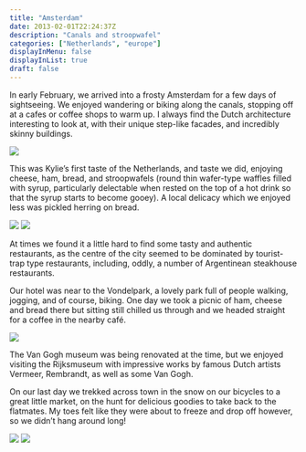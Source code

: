 ```yaml
---
title: "Amsterdam"
date: 2013-02-01T22:24:37Z
description: "Canals and stroopwafel"
categories: ["Netherlands", "europe"]
displayInMenu: false
displayInList: true
draft: false
---
```


In early February, we arrived into a frosty Amsterdam for a few days of sightseeing. We enjoyed wandering or biking along the canals, stopping off at a cafes or coffee shops to warm up. I always find the Dutch architecture interesting to look at, with their unique step-like facades, and incredibly skinny buildings. 

![](/amsterdam/amsterdam1.jpg)

This was Kylie’s first taste of the Netherlands, and taste we did, enjoying cheese, ham, bread, and stroopwafels (round thin wafer-type waffles filled with syrup, particularly delectable when rested on the top of a hot drink so that the syrup starts to become gooey). A local delicacy which we enjoyed less was pickled herring on bread.

![](/amsterdam/amsterdam2.jpg)
![](/amsterdam/amsterdam3.jpg)

 At times we found it a little hard to find some tasty and authentic restaurants, as the centre of the city seemed to be dominated by tourist-trap type restaurants, including, oddly, a number of Argentinean steakhouse restaurants.

Our hotel was near to the Vondelpark, a lovely park full of people walking, jogging, and of course, biking. One day we took a picnic of ham, cheese and bread there but sitting still chilled us through and we headed straight for a coffee in the nearby café. 


![](/amsterdam/amsterdam4.jpg)

 The Van Gogh museum was being renovated at the time, but we enjoyed visiting the Rijksmuseum with impressive works by famous Dutch artists Vermeer, Rembrandt, as well as some Van Gogh.


On our last day we trekked across town in the snow on our bicycles to a great little market, on the hunt for delicious goodies to take back to the flatmates. My toes felt like they were about to freeze and drop off however, so we didn’t hang around long!

![](/amsterdam/amsterdam5.jpg)
![](/amsterdam/amsterdam6.jpg)
